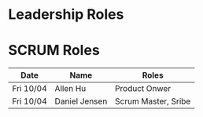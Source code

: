 # Leadership Roles

# SCRUM Roles

| Date      | Name              | Roles                                               |
|-----------|-------------------|--------------------------------------------------------|
| Fri 10/04 | Allen Hu       | Product Onwer        | 
| Fri 10/04 | Daniel Jensen       | Scrum Master, Sribe                                       | 
